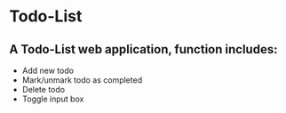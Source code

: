 # Todo-List

## A Todo-List web application, function includes:

* Add new todo
* Mark/unmark todo as completed
* Delete todo
* Toggle input box